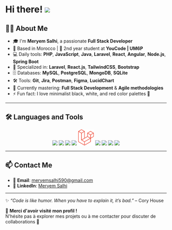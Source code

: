 # Hi there! <img src="https://github.com/TheDudeThatCode/TheDudeThatCode/blob/master/Assets/Hi.gif" width="35" />

## 👩‍💻 About Me  

- 🎓 I'm **Meryem Salhi**, a passionate **Full Stack Developer**  
- 📍 Based in Morocco | 🎒 2nd year student at **YouCode | UM6P**  
- 💻 Daily tools: **PHP**, **JavaScript**, **Java**, **Laravel**, **React**, **Angular**, **Node.js**, **Spring Boot**  
- 🎯 Specialized in: **Laravel**, **React.js**, **TailwindCSS**, **Bootstrap**  
- 🗄️ Databases: **MySQL**, **PostgreSQL**, **MongoDB**, **SQLite**  
- 🛠️ Tools: **Git**, **Jira**, **Postman**, **Figma**, **LucidChart**  
- 🌱 Currently mastering: **Full Stack Development** & **Agile methodologies**  
- ⚡ Fun fact: I love minimalist black, white, and red color palettes 🎨  

---


## 🛠️ Languages and Tools  

<p align="center">
    <img src="https://cdn.jsdelivr.net/gh/devicons/devicon/icons/c/c-original.svg" width="50px" />
    <img src="https://cdn.jsdelivr.net/gh/devicons/devicon/icons/javascript/javascript-original.svg" width="50px" />
    <img src="https://cdn.jsdelivr.net/gh/devicons/devicon/icons/php/php-original.svg" width="50px" />
    <img src="https://cdn.jsdelivr.net/gh/devicons/devicon/icons/react/react-original.svg" width="50px" />
    <img src="https://raw.githubusercontent.com/devicons/devicon/master/icons/laravel/laravel-original.svg" width="50px" />
    <img src="https://cdn.jsdelivr.net/gh/devicons/devicon/icons/mysql/mysql-original.svg" width="50px" />
    <img src="https://cdn.jsdelivr.net/gh/devicons/devicon/icons/tailwindcss/tailwindcss-original.svg" width="50px" />
    <img src="https://cdn.jsdelivr.net/gh/devicons/devicon/icons/html5/html5-original.svg" width="50px" />
    <img src="https://cdn.jsdelivr.net/gh/devicons/devicon/icons/css3/css3-original.svg" width="50px" />
</p>

---

## 📫 Contact Me  

- 📧 **Email**: [meryemsalhi590@gmail.com](mailto:meryemsalhi590@gmail.com)  
- 💼 **LinkedIn**: [Meryem Salhi](https://www.linkedin.com/in/meryem-salhi-73251b33a/)   

---

✨ *“Code is like humor. When you have to explain it, it’s bad.”* – Cory House  

🎉 **Merci d'avoir visité mon profil !**  
N'hésite pas à explorer mes projets ou à me contacter pour discuter de collaborations 🚀
